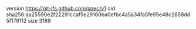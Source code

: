 version https://git-lfs.github.com/spec/v1
oid sha256:aa25590e2f22291ccaf5e29160ba0efbc4a5a34fa5fe95e48c2858dd5f176112
size 3189
